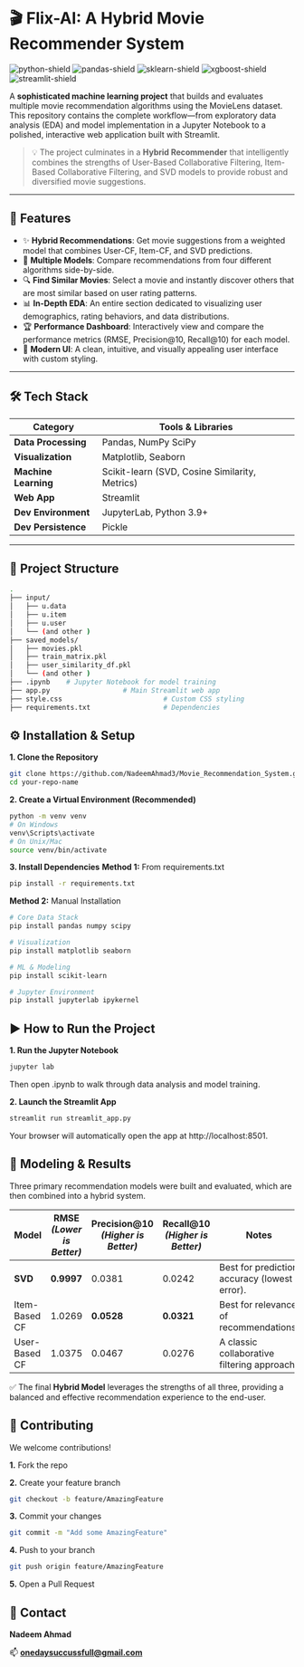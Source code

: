 # 🎬 Flix-AI: A Hybrid Movie Recommender System

![python-shield](https://img.shields.io/badge/Python-3.9%2B-blue.svg)
![pandas-shield](https://img.shields.io/badge/pandas-2.2-blue)
![sklearn-shield](https://img.shields.io/badge/scikit--learn-1.6-blue)
![xgboost-shield](https://img.shields.io/badge/XGBoost-2.1-blue)
![streamlit-shield](https://img.shields.io/badge/Streamlit-1.3-ff69b4)

A **sophisticated machine learning project** that builds and evaluates multiple movie recommendation algorithms using the MovieLens dataset. This repository contains the complete workflow—from exploratory data analysis (EDA) and model implementation in a Jupyter Notebook to a polished, interactive web application built with Streamlit.

> 💡 The project culminates in a **Hybrid Recommender** that intelligently combines the strengths of User-Based Collaborative Filtering, Item-Based Collaborative Filtering, and SVD models to provide robust and diversified movie suggestions.


---

## 🌟 Features

- ✨ **Hybrid Recommendations**: Get movie suggestions from a weighted model that combines User-CF, Item-CF, and SVD predictions.
- 🎯 **Multiple Models**: Compare recommendations from four different algorithms side-by-side.
- 🔍 **Find Similar Movies**: Select a movie and instantly discover others that are most similar based on user rating patterns.
- 📊 **In-Depth EDA**: An entire section dedicated to visualizing user demographics, rating behaviors, and data distributions.
- 🏆 **Performance Dashboard**: Interactively view and compare the performance metrics (RMSE, Precision@10, Recall@10) for each model.
- 🎨 **Modern UI**: A clean, intuitive, and visually appealing user interface with custom styling.

---

## 🛠️ Tech Stack

| Category              | Tools & Libraries                                 |
|-----------------------|---------------------------------------------------|
| **Data Processing**   | Pandas, NumPy SciPy                               |
| **Visualization**     | Matplotlib, Seaborn                               |
| **Machine Learning**  | Scikit-learn (SVD, Cosine Similarity, Metrics)    |
| **Web App**           | Streamlit                                         |
| **Dev Environment**   | JupyterLab, Python 3.9+                           |
| **Dev Persistence**   | Pickle                                            |

---

## 📁 Project Structure

```bash
.
├── input/
│   ├── u.data
│   ├── u.item
│   ├── u.user
│   └── (and other )
├── saved_models/
│   ├── movies.pkl
│   ├── train_matrix.pkl
│   ├── user_similarity_df.pkl
│   └── (and other )
├── .ipynb    # Jupyter Notebook for model training
├── app.py                  # Main Streamlit web app
├── style.css                         # Custom CSS styling
├── requirements.txt                  # Dependencies

```

## ⚙️ Installation & Setup
**1. Clone the Repository** 
```bash
git clone https://github.com/NadeemAhmad3/Movie_Recommendation_System.git
cd your-repo-name
```
**2. Create a Virtual Environment (Recommended)**
```bash
python -m venv venv
# On Windows
venv\Scripts\activate
# On Unix/Mac
source venv/bin/activate
```
**3. Install Dependencies**
**Method 1:** From requirements.txt
```bash
pip install -r requirements.txt
```
**Method 2:** Manual Installation
```bash
# Core Data Stack
pip install pandas numpy scipy

# Visualization
pip install matplotlib seaborn 

# ML & Modeling
pip install scikit-learn

# Jupyter Environment
pip install jupyterlab ipykernel

```
## ▶️ How to Run the Project
**1. Run the Jupyter Notebook** 
```bash
jupyter lab
```
Then open .ipynb to walk through data analysis and model training.

**2. Launch the Streamlit App** 
```bash
streamlit run streamlit_app.py
```
Your browser will automatically open the app at http://localhost:8501.

## 🧠 Modeling & Results

Three primary recommendation models were built and evaluated, which are then combined into a hybrid system.

| Model         | RMSE *(Lower is Better)* | Precision@10 *(Higher is Better)*  | Recall@10 *(Higher is Better)* | Notes                                               |
| ------------- | ------------------------ | ---------------------------------- | ------------------------------ | --------------------------------------------------- |
| **SVD**       | **0.9997**               | 0.0381                             | 0.0242                         | Best for prediction accuracy (lowest error).        |
| Item-Based CF | 1.0269                   | **0.0528**                         | **0.0321**                     | Best for relevance of recommendations.              |
| User-Based CF | 1.0375                   | 0.0467                             | 0.0276                         | A classic collaborative filtering approach.         |

✅ The final **Hybrid Model** leverages the strengths of all three, providing a balanced and effective recommendation experience to the end-user.


## 🤝 Contributing
We welcome contributions!

**1.** Fork the repo

**2.** Create your feature branch
```bash
git checkout -b feature/AmazingFeature
```
**3.** Commit your changes
```bash
git commit -m "Add some AmazingFeature"
```
**4.** Push to your branch
```bash
git push origin feature/AmazingFeature
```
**5.** Open a Pull Request

## 📧 Contact
**Nadeem Ahmad**

📫 **onedaysuccussfull@gmail.com**
